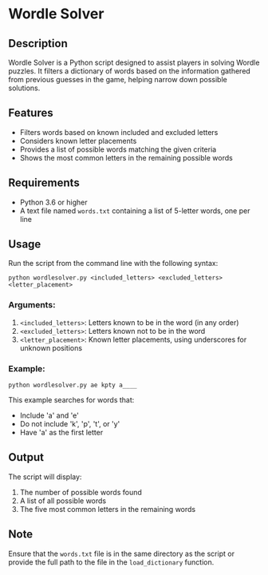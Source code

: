 # Wordle Solver

## Description

Wordle Solver is a Python script designed to assist players in solving Wordle puzzles. It filters a dictionary of words based on the information gathered from previous guesses in the game, helping narrow down possible solutions.

## Features

- Filters words based on known included and excluded letters
- Considers known letter placements
- Provides a list of possible words matching the given criteria
- Shows the most common letters in the remaining possible words

## Requirements

- Python 3.6 or higher
- A text file named `words.txt` containing a list of 5-letter words, one per line

## Usage

Run the script from the command line with the following syntax:

	python wordlesolver.py <included_letters> <excluded_letters> <letter_placement>


### Arguments:

1. `<included_letters>`: Letters known to be in the word (in any order)
2. `<excluded_letters>`: Letters known not to be in the word
3. `<letter_placement>`: Known letter placements, using underscores for unknown positions

### Example:

	python wordlesolver.py ae kpty a____


This example searches for words that:
- Include 'a' and 'e'
- Do not include 'k', 'p', 't', or 'y'
- Have 'a' as the first letter

## Output

The script will display:
1. The number of possible words found
2. A list of all possible words
3. The five most common letters in the remaining words

## Note

Ensure that the `words.txt` file is in the same directory as the script or provide the full path to the file in the `load_dictionary` function.

